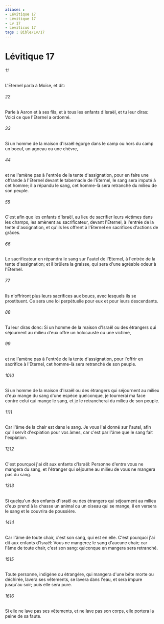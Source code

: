 ```yaml
---
aliases : 
- Lévitique 17
- Lévitique 17
- Lv 17
- Leviticus 17
tags : Bible/Lv/17
---
```


# Lévitique 17

###### 11
L'Eternel parla à Moïse, et dit:
###### 22
Parle à Aaron et à ses fils, et à tous les enfants d'Israël, et tu leur diras: Voici ce que l'Eternel a ordonné.
###### 33
Si un homme de la maison d'Israël égorge dans le camp ou hors du camp un boeuf, un agneau ou une chèvre,
###### 44
et ne l'amène pas à l'entrée de la tente d'assignation, pour en faire une offrande à l'Eternel devant le tabernacle de l'Eternel, le sang sera imputé à cet homme; il a répandu le sang, cet homme-là sera retranché du milieu de son peuple.
###### 55
C'est afin que les enfants d'Israël, au lieu de sacrifier leurs victimes dans les champs, les amènent au sacrificateur, devant l'Eternel, à l'entrée de la tente d'assignation, et qu'ils les offrent à l'Eternel en sacrifices d'actions de grâces.
###### 66
Le sacrificateur en répandra le sang sur l'autel de l'Eternel, à l'entrée de la tente d'assignation; et il brûlera la graisse, qui sera d'une agréable odeur à l'Eternel.
###### 77
Ils n'offriront plus leurs sacrifices aux boucs, avec lesquels ils se prostituent. Ce sera une loi perpétuelle pour eux et pour leurs descendants.
###### 88
Tu leur diras donc: Si un homme de la maison d'Israël ou des étrangers qui séjournent au milieu d'eux offre un holocauste ou une victime,
###### 99
et ne l'amène pas à l'entrée de la tente d'assignation, pour l'offrir en sacrifice à l'Eternel, cet homme-là sera retranché de son peuple.
###### 1010
Si un homme de la maison d'Israël ou des étrangers qui séjournent au milieu d'eux mange du sang d'une espèce quelconque, je tournerai ma face contre celui qui mange le sang, et je le retrancherai du milieu de son peuple.
###### 1111
Car l'âme de la chair est dans le sang. Je vous l'ai donné sur l'autel, afin qu'il servît d'expiation pour vos âmes, car c'est par l'âme que le sang fait l'expiation.
###### 1212
C'est pourquoi j'ai dit aux enfants d'Israël: Personne d'entre vous ne mangera du sang, et l'étranger qui séjourne au milieu de vous ne mangera pas du sang.
###### 1313
Si quelqu'un des enfants d'Israël ou des étrangers qui séjournent au milieu d'eux prend à la chasse un animal ou un oiseau qui se mange, il en versera le sang et le couvrira de poussière.
###### 1414
Car l'âme de toute chair, c'est son sang, qui est en elle. C'est pourquoi j'ai dit aux enfants d'Israël: Vous ne mangerez le sang d'aucune chair; car l'âme de toute chair, c'est son sang: quiconque en mangera sera retranché.
###### 1515
Toute personne, indigène ou étrangère, qui mangera d'une bête morte ou déchirée, lavera ses vêtements, se lavera dans l'eau, et sera impure jusqu'au soir; puis elle sera pure.
###### 1616
Si elle ne lave pas ses vêtements, et ne lave pas son corps, elle portera la peine de sa faute.
